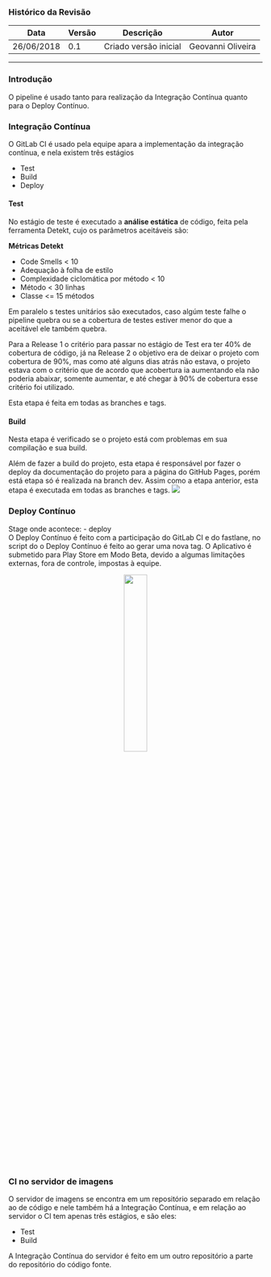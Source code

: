 ### Histórico da Revisão
| Data | Versão | Descrição | Autor |
|---|---|---|---|
| 26/06/2018| 0.1 | Criado versão inicial | Geovanni Oliveira |  
----
### Introdução
O pipeline é usado tanto para realização da Integração Contínua quanto para o Deploy Contínuo. 


### Integração Contínua
O GitLab CI é usado pela equipe apara a implementação da integração contínua, e nela existem três estágios 

* Test
* Build
* Deploy
#### Test
No estágio de teste é executado a **análise estática** de código, feita pela ferramenta Detekt, cujo os parâmetros aceitáveis são:

**Métricas Detekt**  
* Code Smells < 10  
* Adequação à folha de estilo  
* Complexidade ciclomática por método < 10  
* Método < 30 linhas
* Classe <= 15 métodos


Em paralelo s testes unitários são executados, caso algúm teste falhe o pipeline quebra ou se a cobertura de testes estiver menor do que a aceitável ele também quebra.

Para a Release 1 o critério para passar no estágio de Test era ter 40% de cobertura de código, já na Release 2 o objetivo era de deixar o projeto com cobertura de 90%, mas como até alguns dias atrás não estava, o projeto estava com o critério que de acordo que acobertura ia aumentando ela não poderia abaixar, somente aumentar, e até chegar à 90% de cobertura esse critério foi utilizado.

Esta etapa é feita em todas as branches e tags.  
#### Build

Nesta etapa é verificado se o projeto está com problemas em sua compilação e sua build.

Além de fazer a build do projeto, esta etapa é responsável por fazer o deploy da documentação do projeto para a página do GitHub Pages, porém está etapa só é realizada na branch dev.
Assim como a etapa anterior, esta etapa é executada  em todas as branches e tags.
<img src = "https://i.imgur.com/gFm6hHB.png" >

### Deploy Contínuo
Stage onde acontece: - deploy  
O Deploy Contínuo é feito com a participação do GitLab CI e do fastlane, no script do o Deploy Contínuo é feito ao gerar uma nova tag. O Aplicativo é submetido para Play Store em Modo Beta, devido a algumas limitações externas, fora de controle, impostas à equipe.

  
<div>
   <p align="center"> 
        <img src = "https://i.imgur.com/BGA37Jf.png" width="30%">
   </p>
</div>

### CI no servidor de imagens

O servidor de imagens se encontra em um repositório separado em relação ao de código e nele também há a Integração Contínua, e em relação ao servidor o CI tem apenas três estágios, e são eles: 

* Test
* Build

A Integração Contínua do servidor é feito em um outro repositório a parte do repositório do código fonte.